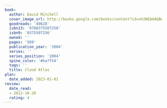 ```yaml
---
book:
  author: David Mitchell
  cover_image_url: http://books.google.com/books/content?id=nh2NEAAAQBAJ&printsec=frontcover&img=1&zoom=1&source=gbs_api
  goodreads: '49628'
  isbn13: '9780375507250'
  isbn9: '0375507256'
  owned: ''
  pages: '509'
  publication_year: '2004'
  series: ''
  series_position: '2004'
  spine_color: '#ba7f54'
  tags: ''
  title: Cloud Atlas
plan:
  date_added: 2023-01-01
review:
  date_read:
  - 2012-10-28
  rating: 4
---
```

